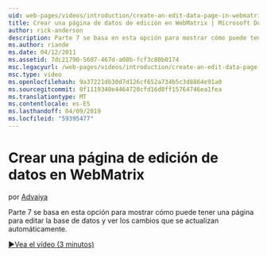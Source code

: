 ```yaml
---
uid: web-pages/videos/introduction/create-an-edit-data-page-in-webmatrix
title: Crear una página de datos de edición en WebMatrix | Microsoft Docs
author: rick-anderson
description: Parte 7 se basa en esta opción para mostrar cómo puede tener una página para editar la base de datos y ver los cambios que se actualizan automáticamente.
ms.author: riande
ms.date: 04/12/2011
ms.assetid: 7dc21790-5607-467d-a08b-fcf3c80b0174
msc.legacyurl: /web-pages/videos/introduction/create-an-edit-data-page-in-webmatrix
msc.type: video
ms.openlocfilehash: 9a37221db30d7d126cf652a734b5c3d8864e91a0
ms.sourcegitcommit: 0f1119340e4464720cfd16d0ff15764746ea1fea
ms.translationtype: MT
ms.contentlocale: es-ES
ms.lasthandoff: 04/09/2019
ms.locfileid: "59395477"
---
```

# <a name="create-an-edit-data-page-in-webmatrix"></a>Crear una página de edición de datos en WebMatrix

por [Advaiya](https://twitter.com/Advaiyasolns)

Parte 7 se basa en esta opción para mostrar cómo puede tener una página para editar la base de datos y ver los cambios que se actualizan automáticamente.

[&#9654;Vea el vídeo (3 minutos)](https://channel9.msdn.com/Blogs/ASP-NET-Site-Videos/create-an-edit-data-page-in-webmatrix)
